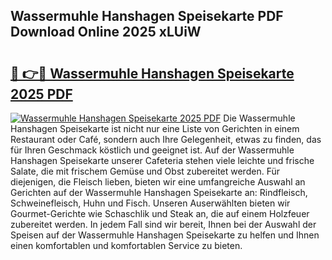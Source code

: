 ## Wassermuhle Hanshagen Speisekarte PDF Download Online 2025 xLUiW

# <h2><a href="http://gcagkg7.nevu.top/?p=Wassermuhle+Hanshagen+Speisekarte">🔗 👉🔴 Wassermuhle Hanshagen Speisekarte 2025 PDF</a></h2>

[![Wassermuhle Hanshagen Speisekarte 2025 PDF](https://i.imgur.com/dBaPXMq.png)](http://gcagkg7.nevu.top/?p=Wassermuhle+Hanshagen+Speisekarte)
Die Wassermuhle Hanshagen Speisekarte ist nicht nur eine Liste von Gerichten in einem Restaurant oder Café, sondern auch Ihre Gelegenheit, etwas zu finden, das für Ihren Geschmack köstlich und geeignet ist. Auf der Wassermuhle Hanshagen Speisekarte unserer Cafeteria stehen viele leichte und frische Salate, die mit frischem Gemüse und Obst zubereitet werden. Für diejenigen, die Fleisch lieben, bieten wir eine umfangreiche Auswahl an Gerichten auf der Wassermuhle Hanshagen Speisekarte an: Rindfleisch, Schweinefleisch, Huhn und Fisch. Unseren Auserwählten bieten wir Gourmet-Gerichte wie Schaschlik und Steak an, die auf einem Holzfeuer zubereitet werden. In jedem Fall sind wir bereit, Ihnen bei der Auswahl der Speisen auf der Wassermuhle Hanshagen Speisekarte zu helfen und Ihnen einen komfortablen und komfortablen Service zu bieten.
